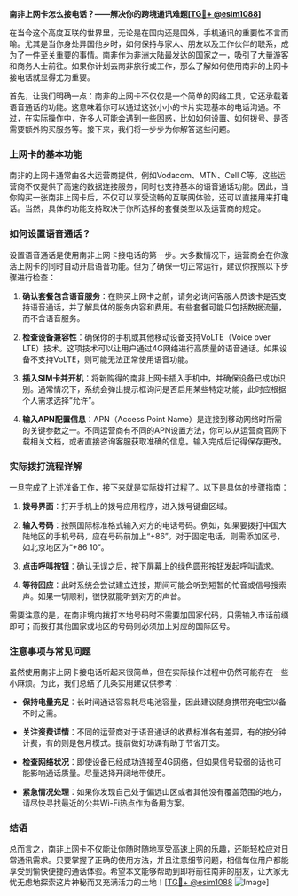 **南非上网卡怎么接电话？——解决你的跨境通讯难题[[TG💪+ @esim1088](https://t.me/s/esim1088)]**

在当今这个高度互联的世界里，无论是在国内还是国外，手机通讯的重要性不言而喻。尤其是当你身处异国他乡时，如何保持与家人、朋友以及工作伙伴的联系，成为了一件至关重要的事情。南非作为非洲大陆最发达的国家之一，吸引了大量游客和商务人士前往。如果你计划去南非旅行或工作，那么了解如何使用南非的上网卡接电话就显得尤为重要。

首先，让我们明确一点：南非的上网卡不仅仅是一个简单的网络工具，它还承载着语音通话的功能。这意味着你可以通过这张小小的卡片实现基本的电话沟通。不过，在实际操作中，许多人可能会遇到一些困惑，比如如何设置、如何拨号、是否需要额外购买服务等。接下来，我们将一步步为你解答这些问题。

### 上网卡的基本功能

南非的上网卡通常由各大运营商提供，例如Vodacom、MTN、Cell C等。这些运营商不仅提供了高速的数据连接服务，同时也支持基本的语音通话功能。因此，当你购买一张南非上网卡后，不仅可以享受流畅的互联网体验，还可以直接用来打电话。当然，具体的功能支持取决于你所选择的套餐类型以及运营商的规定。

### 如何设置语音通话？

设置语音通话是使用南非上网卡接电话的第一步。大多数情况下，运营商会在你激活上网卡的同时自动开启语音功能。但为了确保一切正常运行，建议你按照以下步骤进行检查：

1. **确认套餐包含语音服务**：在购买上网卡之前，请务必询问客服人员该卡是否支持语音通话，并了解具体的服务内容和费用。有些套餐可能只包括数据流量，而不含语音服务。
   
2. **检查设备兼容性**：确保你的手机或其他移动设备支持VoLTE（Voice over LTE）技术。这项技术可以让用户通过4G网络进行高质量的语音通话。如果设备不支持VoLTE，则可能无法正常使用语音功能。

3. **插入SIM卡并开机**：将新购得的南非上网卡插入手机中，并确保设备已成功识别。通常情况下，系统会弹出提示框询问是否启用某些特定功能，此时应根据个人需求选择“允许”。

4. **输入APN配置信息**：APN（Access Point Name）是连接到移动网络时所需的关键参数之一。不同运营商有不同的APN设置方法，你可以从运营商官网下载相关文档，或者直接咨询客服获取准确的信息。输入完成后记得保存更改。

### 实际拨打流程详解

一旦完成了上述准备工作，接下来就是实际拨打过程了。以下是具体的步骤指南：

1. **拨号界面**：打开手机上的拨号应用程序，进入拨号键盘区域。
   
2. **输入号码**：按照国际标准格式输入对方的电话号码。例如，如果要拨打中国大陆地区的手机号码，应在号码前加上“+86”。对于固定电话，则需添加区号，如北京地区为“+86 10”。

3. **点击呼叫按钮**：确认无误之后，按下屏幕上的绿色圆形按钮发起呼叫请求。

4. **等待回应**：此时系统会尝试建立连接，期间可能会听到短暂的忙音或信号搜索声。如果一切顺利，很快就能听到对方的声音。

需要注意的是，在南非境内拨打本地号码时不需要加国家代码，只需输入市话前缀即可；而拨打其他国家或地区的号码则必须加上对应的国际区号。

### 注意事项与常见问题

虽然使用南非上网卡接电话听起来很简单，但在实际操作过程中仍然可能存在一些小麻烦。为此，我们总结了几条实用建议供参考：

- **保持电量充足**：长时间通话容易耗尽电池容量，因此建议随身携带充电宝以备不时之需。
  
- **关注资费详情**：不同的运营商对于语音通话的收费标准各有差异，有的按分钟计费，有的则是包月模式。提前做好功课有助于节省开支。

- **检查网络状况**：即使设备已经成功连接至4G网络，但如果信号较弱的话也可能影响通话质量。尽量选择开阔地带使用。

- **紧急情况处理**：如果你发现自己处于偏远山区或者其他没有覆盖范围的地方，请尽快寻找最近的公共Wi-Fi热点作为备用方案。

### 结语

总而言之，南非上网卡不仅能让你随时随地享受高速上网的乐趣，还能轻松应对日常通讯需求。只要掌握了正确的使用方法，并且注意细节问题，相信每位用户都能享受到愉快便捷的通话体验。希望本文能够帮助到即将前往南非的朋友，让大家无忧无虑地探索这片神秘而又充满活力的土地！[[TG💪+ @esim1088](https://t.me/s/esim1088) ![Image](https://i.postimg.cc/4NQfJmqS/Snipaste-2025-05-13-00-14-12.png)]